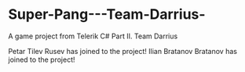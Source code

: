 # Super-Pang---Team-Darrius-
A game project from Telerik C# Part II. Team Darrius

Petar Tilev Rusev has joined to the project!
Ilian Bratanov Bratanov has joined to the project!